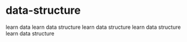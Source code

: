 # data-structure
learn data
learn data structure
learn data structure
learn data structure
learn data structure


